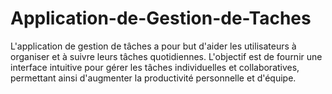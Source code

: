 # Application-de-Gestion-de-Taches
L'application de gestion de tâches a pour but d'aider les utilisateurs à organiser et à suivre leurs tâches quotidiennes. L'objectif est de fournir une interface intuitive pour gérer les tâches individuelles et collaboratives, permettant ainsi d'augmenter la productivité personnelle et d'équipe.
